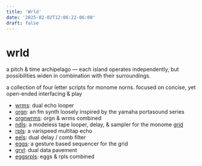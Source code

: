 ```yaml
---
title: 'Wrld'
date: '2025-02-02T12:06:22-06:00'
draft: false
---
```


# wrld

a pitch & time archipelago — each island operates independently, but possibilities widen in combination with their surroundings.

a collection of four letter scripts for monome norns. focused on concise, yet open-ended interfacing & play

- [wrms](https://github.com/andr-ew/wrms): dual echo looper
- [orgn](https://github.com/andr-ew/orgn): an fm synth loosely inspired by the yamaha portasound series
- [orgnwrms](https://github.com/andr-ew/orgnwrms): orgn & wrms combined
- [ndls](https://github.com/andr-ew/ndls): a modeless tape looper, delay, & sampler for the monome [grid](https://monome.org/docs/grid/)
- [rpls](https://github.com/andr-ew/rpls): a varispeed multitap echo
- [eels](https://github.com/andr-ew/eels): dual delay / comb filter
- [eggs](https://github.com/andr-ew/eggs): a gesture based sequencer for the grid
- [grvl](https://github.com/andr-ew/grvl): dual data pavement
- [eggsrpls](https://github.com/andr-ew/eggsrpls): eggs & rpls combined



